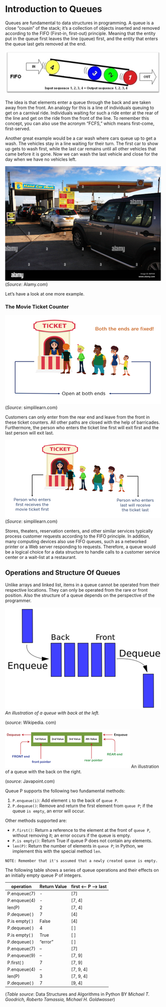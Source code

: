 # Introduction to Queues

Queues are fundamental to data structures in programming. A queue is a close “cousin” of the stack; it’s a collection of objects inserted and removed according to the FIFO (First-in, first-out) principle. Meaning that the entity put in the queue first leaves the line (queue) first, and the entity that enters the queue last gets removed at the end.

![FIFO Queue illustration. ](pictures/queue4.jpg)

The idea is that elements enter a queue through the back and are taken away from the front. An analogy for this is a line of individuals queuing to get on a carnival ride. Individuals waiting for such a ride enter at the rear of the line and get on the ride from the front of the line. To remember this concept, you can also use the acronym “FCFS,” which means first-come, first-served.

Another great example would be a car wash where cars queue up to get a wash. The vehicles stay in a line waiting for their turn. The first car to show up gets to wash first, while the last car remains until all other vehicles that came before it is gone. Now we can wash the last vehicle and close for the day when we have no vehicles left.

![Cars entering and leaving a car wash.](pictures/queue1.jpg)
(*Source*: Alamy.com)

Let’s have a look at one more example.

### The Movie Ticket Counter

![An illustration of a movie ticket counter.](pictures/queue2.png)
(*Source*: simplilearn.com)

Customers can only enter from the rear end and leave from the front in these ticket counters. All other paths are closed with the help of barricades. Furthermore, the person who enters the ticket line first will exit first and the last person will exit last.

![An illustration of a movie ticket counter.](pictures/queue3.png)
(*Source*: simplilearn.com)

Stores, theaters, reservation centers, and other similar services typically process customer requests according to the FIFO principle. In addition, many computing devices also use FIFO queues, such as a networked printer or a Web server responding to requests. Therefore, a queue would be a logical choice for a data structure to handle calls to a customer service center or a wait-list at a restaurant. 

## Operations and Structure Of Queues

Unlike arrays and linked list, items in a queue cannot be operated from their respective locations. They can only be operated from the rare or front position. Also the structure of a queue depends on the perspective of the programmer. 

![An illustration of a queue with back at the left.](pictures/queue5.png)
*An illustration of a queue with back at the left.*

(*source*: Wikipedia. com)

![An illustration of a queue with the back on the right.](pictures/queue6.png)
An illustration of a queue with the back on the right.

(*source*: Javapoint.com)

Queue P supports the following two fundamental methods:
1. `P.enqueue(i)`: Add element `i` to the back of `queue P`.
2. `P.dequeue()`: Remove and return the first element from `queue P`;
if the queue `is empty`, an error will occur.


Other methods supported are:

* `P.first()`: Return a reference to the element at the front of `queue P`, without removing it; an error occurs if the queue is empty.
* `P.is empty()`: Return True if queue P does not contain any elements.
* `len(P)`: Return the number of elements in `queue P`; in Python,
we implement this with the special method `len`.

```
NOTE: Remember that it's assumed that a newly created queue is empty.
```
The following table shows a series of queue operations and their
effects on an initially empty queue P of integers.

operation        | Return Value  | first <-- P --> last  |
---------        | ------------  | --------------------  |
P.enqueue(7)     |       -       |          [7]          |
P.enqueue(4)     |       -       |         [7, 4]        |
len(P)           |       2       |         [7, 4]        |
P.dequeue( )     |       7       |          [4]          |
P.is empty( )    |     False     |          [4]          |
P.dequeue( )     |       4       |          [ ]          |
P.is empty( )    |     True      |          [ ]          |
P.dequeue( )     |     “error”   |          [ ]          |
P.enqueue(7)     |       –       |          [7]          |
P.enqueue(9)     |       –       |         [7, 9]        |
P.first( )       |       7       |         [7, 9]        |
P.enqueue(4)     |       –       |         [7, 9, 4]     |
len(P)           |       3       |         [7, 9, 4]     |
P.dequeue( )     |       7       |         [9, 4]        |

(*Table source*: Data Structures and Algorithms in Python BY *Michael T. Goodrich, Roberto Tamassia, Michael H. Goldwasser*)